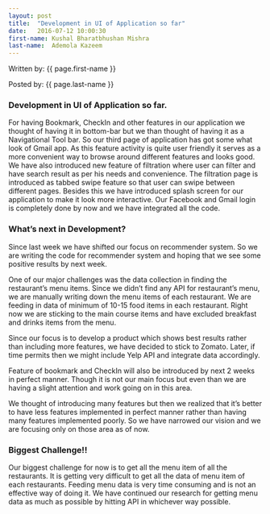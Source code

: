 ```yaml
---
layout: post
title:  "Development in UI of Application so far"
date:   2016-07-12 10:00:30
first-name: Kushal Bharatbhushan Mishra
last-name:  Ademola Kazeem
---
```

Written by: {{ page.first-name }} 

Posted by: {{ page.last-name }} 

### Development in UI of Application so far.
For having Bookmark, CheckIn and other features in our application we thought of having it in bottom-bar but we than thought of having it as a Navigational Tool bar. So our third page of application has got some what look of Gmail app. As this feature activity is quite user friendly it serves as a more convenient way to browse around different features and looks good. We have also introduced new feature of filtration where user can filter and have search result as per his needs and convenience. The filtration page is introduced as tabbed swipe feature so that user can swipe between different pages. 
Besides this we have introduced splash screen for our application to make it look more interactive. Our Facebook and Gmail login is completely done by now and we have integrated all the code.

### What’s next in Development?

Since last week we have shifted our focus on recommender system. So we are writing the code for recommender system and hoping that we see some positive results by next week.

One of our major challenges was the data collection in finding the restaurant’s menu items. Since we didn’t find any API for restaurant’s menu, we are manually writing down the menu items of each restaurant. We are feeding in data of minimum of 10-15 food items in each restaurant. Right now we are sticking to the main course items and have excluded breakfast and drinks items from the menu.

Since our focus is to develop a product which shows best results rather than including more features, we have decided to stick to Zomato. Later, if time permits then we might include Yelp API and integrate data accordingly.

Feature of bookmark and CheckIn will also be introduced by next 2 weeks in perfect manner. Though it is not our main focus but even than we are having a slight attention and work going on in this area.

We thought of introducing many features but then we realized that it’s better to have less features implemented in perfect manner rather than having many features implemented poorly. So we have narrowed our vision and we are focusing only on those area as of now.

### Biggest Challenge!!

Our biggest challenge for now is to get all the menu item of all the restaurants. It is getting very difficult to get all the data of menu item of each restaurants. Feeding menu data is very time consuming and is not an effective way of doing it. We have continued our research for getting menu data as much as possible by hitting API in whichever way possible. 